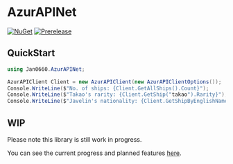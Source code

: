 # AzurAPINet
[![NuGet](http://img.shields.io/nuget/v/AzurAPINet)](https://www.nuget.org/packages/AzurAPINet/)
[![Prerelease](http://img.shields.io/nuget/vpre/AzurAPINet)](https://www.nuget.org/packages/AzurAPINet/)
## QuickStart
```csharp
using Jan0660.AzurAPINet;

AzurAPIClient Client = new AzurAPIClient(new AzurAPIClientOptions());
Console.WriteLine($"No. of ships: {Client.GetAllShips().Count}");
Console.WriteLine($"Takao's rarity: {Client.GetShip("takao").Rarity}");
Console.WriteLine($"Javelin's nationality: {Client.GetShipByEnglishName("javelin").Nationality}");
```

## WIP

Please note this library is still work in progress.

You can see the current progress and planned features [here](Progress.md).